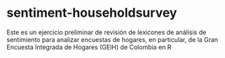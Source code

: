 # sentiment-householdsurvey
Este es un ejercicio preliminar de revisión de lexicones de análisis de sentimiento para analizar encuestas de hogares, en particular, de la Gran Encuesta Integrada de Hogares (GEIH) de Colombia en R
